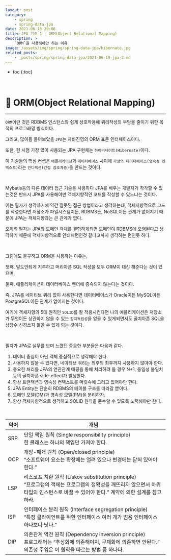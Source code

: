 ```yaml
---
layout: post
category:
    - spring
    - spring-data-jpa
date: 2021-06-18 20:06
title: JPA 기초 1 - ORM(Object Relational Mapping)
description: >
    `ORM`을 사용해야만 하는 이유
image: /assets/img/spring/spring-data-jpa/hibernate.jpg
related_posts:
    - _posts/spring/spring-data-jpa/2021-06-19-jpa-2.md
---
```


* toc
{:toc}

&nbsp;  

# 📕 ORM(Object Relational Mapping)

---

`ORM`이란 것은 RDBMS 인스턴스와 쉽게 상호작용해 쿼리작성의 부담을 줄이기 위한 목적의 프로그래밍 방식이다.

그리고, 많이들 들어보았을 `JPA`는 자바진영의 ORM 표준 인터페이스이다. 

또한, 현 시점 가장 많이 사용되는 JPA 구현체는 `하이버네이트(Hibernate)`이다.

이 기술들의 핵심 컨셉은 `애플리케이션`과 `데이터베이스` 사이에 `가상의 데이터베이스(영속성 컨텍스트)`라는 `인디렉션(간접 참조계층)`을 만드는 것이다.

<br />

Mybatis등의 다른 데이터 접근 기술을 사용하다 JPA를 배우는 개발자가 착각할 수 있는것은 반드시 JPA를 사용해야만 객체지향적인 코드를 작성할 수 있느냐는 것이다.

이는 필자가 생각하기에 약간 잘못된 접근 방법이라고 생각하는데, 객체지향적으로 코드를 작성한다면 저장소가 파일시스템이든, RDBMS든, NoSQL이든 관계가 없어지기 때문에 JPA는 객체지향과는 큰 관계가 없다.

오히려 필자는 JPA와 도메인 객체를 결합하게되면 도메인이 RDBMS에 오염된다고 생각하기 때문에 객체지향적으로 안티패턴인것 같다고까지 생각하는 편인듯 하다.

<br />

그럼에도 불구하고 ORM을 사용하는 이유는, 

첫째, 말도안되게 지루하고 머리아픈 SQL 작성을 모두 ORM이 대신 해준다는 것이 있으며,

둘째, 애플리케이션이 데이터베이스 벤더에 종속되지 않는다는 것이다. 

즉, JPA를 네이티브 쿼리 없이 사용한다면 데이터베이스가 Oracle이든 MySQL이든  PostgreSQL이든 관계가 없어지는 것이다.

여기에 객체지향의 5대 원칙인 `SOLID`를 잘 적용시킨다면 나의 애플리케이션은 저장소가 무엇이든 상관하지 않을 수 있는 `장치독립성`을 얻을 수 있게되면서도 골치아픈 SQL을 상당수 신경쓰지 않을 수 있게 되는 것이다.

<br />

필자가 JPA로 실무를 보며 느꼈던 중요한 부분들은 다음과 같다.

1. 데이터 중심이 아닌 객체 중심적으로 생각해야 한다.
2. 사용하지 않을 수 있다면, 네이티브 쿼리는 최후의 최후까지 사용하지 않아야 한다.
3. 중요한 처리를 JPA의 연관관계 매핑을 통해 처리하려 들 경우 N+1, 동일성 불일치 등의 골치아픈 side-effect가 발생한다.
4. 항상 트랜잭션과 영속성 컨텍스트를 머릿속에 그리고 있어야만 한다.
5. JPA Entity는 단순히 RDBMS의 테이블 구조를 따라갈 뿐이다.
6. 도메인 모델(DM)과 영속성 모델(PM)을 분리하자.
7. 항상 객체지향적으로 생각하고 SOLID 원칙을 준수할 수 있도록 노력해야만 한다.

<br />

| 약어 | 개념 |
|---|---|
| SRP | 단일 책임 원칙 (Single responsibility principle) <br />한 클래스는 하나의 책임만 가져야 한다. |
| OCP | 개방-폐쇄 원칙 (Open/closed principle) <br />“소프트웨어 요소는 확장에는 열려 있으나 변경에는 닫혀 있어야 한다.” |
| LSP | 리스코프 치환 원칙 (Liskov substitution principle) <br /> “프로그램의 객체는 프로그램의 정확성을 깨뜨리지 않으면서 하위 타입의 인스턴스로 바꿀 수 있어야 한다.” 계약에 의한 설계를 참고하라. |
| ISP | 인터페이스 분리 원칙 (Interface segregation principle) <br /> “특정 클라이언트를 위한 인터페이스 여러 개가 범용 인터페이스 하나보다 낫다.” |
| DIP | 의존관계 역전 원칙 (Dependency inversion principle) <br /> 프로그래머는 “추상화에 의존해야지, 구체화에 의존하면 안된다.” 의존성 주입은 이 원칙을 따르는 방법 중 하나다. |

<br />
